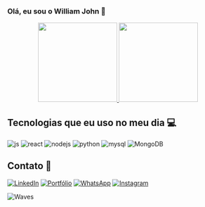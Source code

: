 ### Olá, eu sou o William John 👋

<div align="center">
  <a href="https://github.com/williamjohndias">
    <img height="180em" src="https://github-readme-stats.vercel.app/api?username=williamjohndias&show_icons=true&theme=dracula&include_all_commits=true&count_private=true" />
    <img height="180em" src="https://github-readme-stats.vercel.app/api/top-langs/?username=williamjohndias&layout=compact&langs_count=7&theme=dracula" />
  </a>
</div>

## Tecnologias que eu uso no meu dia 💻

<div style="display: inline_block">
  <img align="center" alt="js" src="https://img.shields.io/badge/JavaScript-F7DF1E?style=for-the-badge&logo=javascript&logoColor=black" />
  <img align="center" alt="react" src="https://img.shields.io/badge/React-20232A?style=for-the-badge&logo=react&logoColor=61DAFB" />
  <img align="center" alt="nodejs" src="https://img.shields.io/badge/Node.js-43853D?style=for-the-badge&logo=node.js&logoColor=white" />
  <img align="center" alt="python" src="https://img.shields.io/badge/Python-14354C?style=for-the-badge&logo=python&logoColor=white" />
  <img align="center" alt="mysql" src="https://img.shields.io/badge/MySQL-00000F?style=for-the-badge&logo=mysql&logoColor=white" />
  <img align="center" alt="MongoDB" src="https://img.shields.io/badge/MongoDB-4EA94B?style=for-the-badge&logo=mongodb&logoColor=white" />
</div>

## Contato 📱

[![LinkedIn](https://img.shields.io/badge/LinkedIn-0077B5?style=for-the-badge&logo=linkedin&logoColor=white)](https://www.linkedin.com/in/williamjohndias/)
[![Portfólio](https://img.shields.io/badge/Portfólio-6f4e37?style=for-the-badge&logo=vercel&logoColor=white)](https://portifolio-william-john-dias.vercel.app/)
[![WhatsApp](https://img.shields.io/badge/WhatsApp-25D366?style=for-the-badge&logo=whatsapp&logoColor=white)](https://api.whatsapp.com/send?phone=5541988050827&text=Ol%C3%A1%2C%20William%2C%20tudo%20bem%3F%0AVim%20pelo%20seu%20portif%C3%B3lio..)
[![Instagram](https://img.shields.io/badge/Instagram-E4405F?style=for-the-badge&logo=instagram&logoColor=white)](https://instagram.com/twoscoopsliam)

<!-- Certifique-se de ter o arquivo waves.svg no repositório ou atualize a URL conforme necessário -->
![Waves](https://raw.githubusercontent.com/williamjohndias/williamjohndias/main/subdiretorio/waves.svg)

